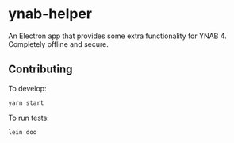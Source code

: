 # ynab-helper

An Electron app that provides some extra functionality for YNAB 4. Completely offline and secure.

## Contributing

To develop:

    yarn start

To run tests:

    lein doo
